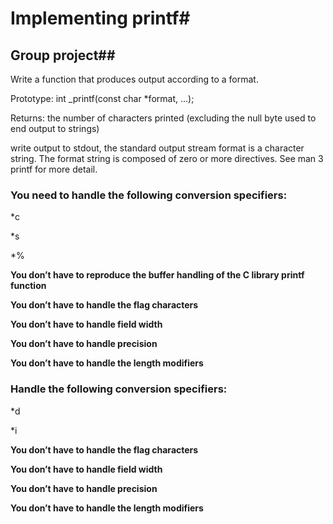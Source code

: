 # Implementing printf#
## Group project##

Write a function that produces output according to a format.

Prototype: int _printf(const char *format, ...);

Returns: the number of characters printed (excluding the null byte used to end output to strings)

write output to stdout, the standard output stream format is a character string. The format string is composed of zero or more directives. See man 3 printf for more detail. 

### You need to handle the following conversion specifiers:

*c

*s

*%

**You don’t have to reproduce the buffer handling of the C library printf function**

**You don’t have to handle the flag characters**

**You don’t have to handle field width**

**You don’t have to handle precision**

**You don’t have to handle the length modifiers**




### Handle the following conversion specifiers:


*d

*i

**You don’t have to handle the flag characters**

**You don’t have to handle field width**

**You don’t have to handle precision**

**You don’t have to handle the length modifiers**
